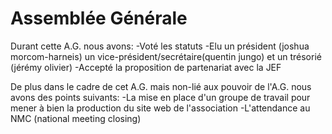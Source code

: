 # Assemblée Générale
Durant cette A.G. nous avons:
-Voté les statuts
-Elu un président (joshua morcom-harneis) un vice-président/secrétaire(quentin jungo) et un trésorié (jérémy olivier)
-Accepté la proposition de partenariat avec la JEF

De plus dans le cadre de cet A.G. mais non-lié aux pouvoir de l'A.G. nous avons des points suivants:
-La mise en place d'un groupe de travail pour mener à bien la production du site web de l'association
-L'attendance au NMC (national meeting closing)
